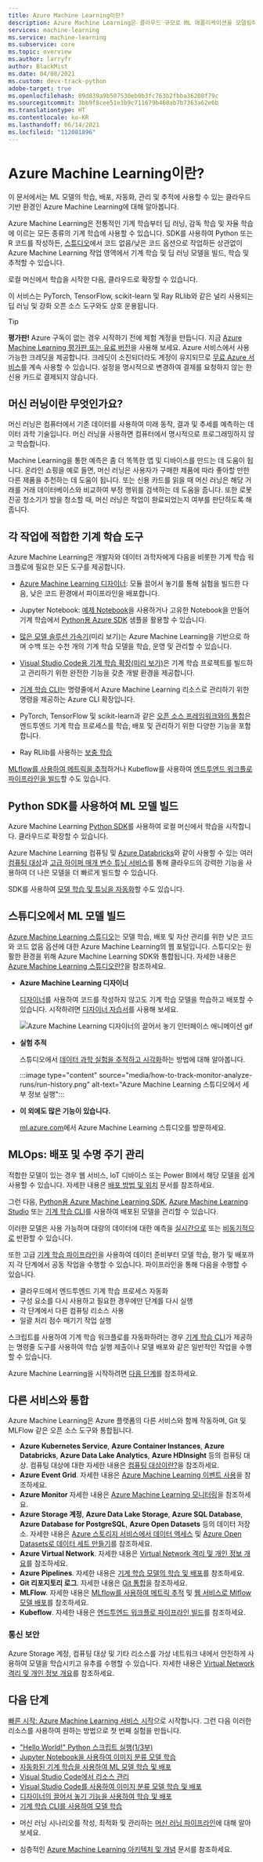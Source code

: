 ```yaml
---
title: Azure Machine Learning이란?
description: Azure Machine Learning은 클라우드 규모로 ML 애플리케이션을 모델링하고 배포하기 위한 데이터 과학자 및 MLops에 통합된 데이터 과학 솔루션입니다.
services: machine-learning
ms.service: machine-learning
ms.subservice: core
ms.topic: overview
ms.author: larryfr
author: BlackMist
ms.date: 04/08/2021
ms.custom: devx-track-python
adobe-target: true
ms.openlocfilehash: 89d839a9b507530eb0b3fc763b2fbba36208f79c
ms.sourcegitcommit: 3bb9f8cee51e3b9c711679b460ab7b7363a62e6b
ms.translationtype: HT
ms.contentlocale: ko-KR
ms.lasthandoff: 06/14/2021
ms.locfileid: "112081896"
---
```

# <a name="what-is-azure-machine-learning"></a>Azure Machine Learning이란?

이 문서에서는 ML 모델의 학습, 배포, 자동화, 관리 및 추적에 사용할 수 있는 클라우드 기반 환경인 Azure Machine Learning에 대해 알아봅니다. 

Azure Machine Learning은 전통적인 기계 학습부터 딥 러닝, 감독 학습 및 자율 학습에 이르는 모든 종류의 기계 학습에 사용할 수 있습니다. SDK를 사용하여 Python 또는 R 코드를 작성하든, [스튜디오](#build-ml-models-in-the-studio)에서 코드 없음/낮은 코드 옵션으로 작업하든 상관없이 Azure Machine Learning 작업 영역에서 기계 학습 및 딥 러닝 모델을 빌드, 학습 및 추적할 수 있습니다. 

로컬 머신에서 학습을 시작한 다음, 클라우드로 확장할 수 있습니다. 

이 서비스는 PyTorch, TensorFlow, scikit-learn 및 Ray RLlib와 같은 널리 사용되는 딥 러닝 및 강화 오픈 소스 도구와도 상호 운용됩니다. 

> [!Tip]
> **평가판!**  Azure 구독이 없는 경우 시작하기 전에 체험 계정을 만듭니다. 지금 [Azure Machine Learning 평가판 또는 유료 버전](https://aka.ms/AMLFree)을 사용해 보세요. Azure 서비스에서 사용 가능한 크레딧을 제공합니다. 크레딧이 소진되더라도 계정이 유지되므로 [무료 Azure 서비스](https://azure.microsoft.com/free/)를 계속 사용할 수 있습니다. 설정을 명시적으로 변경하여 결제를 요청하지 않는 한 신용 카드로 결제되지 않습니다.


## <a name="what-is-machine-learning"></a>머신 러닝이란 무엇인가요?

머신 러닝은 컴퓨터에서 기존 데이터를 사용하여 미래 동작, 결과 및 추세를 예측하는 데이터 과학 기술입니다. 머신 러닝을 사용하면 컴퓨터에서 명시적으로 프로그래밍하지 않고 학습합니다.

Machine Learning을 통한 예측은 좀 더 똑똑한 앱 및 디바이스를 만드는 데 도움이 됩니다. 온라인 쇼핑을 예로 들면, 머신 러닝은 사용자가 구매한 제품에 따라 좋아할 만한 다른 제품을 추천하는 데 도움이 됩니다. 또는 신용 카드를 읽을 때 머신 러닝은 해당 거래를 거래 데이터베이스와 비교하여 부정 행위를 검색하는 데 도움을 줍니다. 또한 로봇 진공 청소기가 방을 청소할 때, 머신 러닝은 작업이 완료되었는지 여부를 판단하도록 해줍니다.

## <a name="machine-learning-tools-to-fit-each-task"></a>각 작업에 적합한 기계 학습 도구 

Azure Machine Learning은 개발자와 데이터 과학자에게 다음을 비롯한 기계 학습 워크플로에 필요한 모든 도구를 제공합니다.
+ [Azure Machine Learning 디자이너](tutorial-designer-automobile-price-train-score.md): 모듈 끌어서 놓기를 통해 실험을 빌드한 다음, 낮은 코드 환경에서 파이프라인을 배포합니다.

+ Jupyter Notebook: [예제 Notebook](https://github.com/Azure/MachineLearningNotebooks)을 사용하거나 고유한 Notebook을 만들어 기계 학습에서 <a href="/python/api/overview/azure/ml/intro" target="_blank">Python용 Azure SDK</a> 샘플을 활용할 수 있습니다. 

+ [많은 모델 솔루션 가속기](https://aka.ms/many-models)(미리 보기)는 Azure Machine Learning을 기반으로 하며 수백 또는 수천 개의 기계 학습 모델을 학습, 운영 및 관리할 수 있습니다.

+ [Visual Studio Code용 기계 학습 확장(미리 보기)](how-to-set-up-vs-code-remote.md)은 기계 학습 프로젝트를 빌드하고 관리하기 위한 완전한 기능을 갖춘 개발 환경을 제공합니다.

+ [기계 학습 CLI](reference-azure-machine-learning-cli.md)는 명령줄에서 Azure Machine Learning 리소스로 관리하기 위한 명령을 제공하는 Azure CLI 확장입니다.

+ PyTorch, TensorFlow 및 scikit-learn과 같은 [오픈 소스 프레임워크와의 통합](concept-open-source.md)은 엔드투엔드 기계 학습 프로세스를 학습, 배포 및 관리하기 위한 다양한 기능을 포함합니다.

+ Ray RLlib를 사용하는 [보충 학습](how-to-use-reinforcement-learning.md)

[MLflow를 사용하여 메트릭을 추적](how-to-use-mlflow.md)하거나 Kubeflow를 사용하여 [엔드투엔드 워크플로 파이프라인을 빌드](https://www.kubeflow.org/docs/azure/)할 수도 있습니다.

## <a name="build-ml-models-in-with-the-python-sdk"></a>Python SDK를 사용하여 ML 모델 빌드

Azure Machine Learning <a href="/python/api/overview/azure/ml/intro" target="_blank">Python SDK</a>를 사용하여 로컬 머신에서 학습을 시작합니다. 클라우드로 확장할 수 있습니다. 

Azure Machine Learning 컴퓨팅 및 [Azure Databricks](/azure/databricks/scenarios/what-is-azure-databricks)와 같이 사용할 수 있는 여러 [컴퓨팅 대상](how-to-create-attach-compute-studio.md)과 [고급 하이퍼 매개 변수 튜닝 서비스](how-to-tune-hyperparameters.md)를 통해 클라우드의 강력한 기능을 사용하여 더 나은 모델을 더 빠르게 빌드할 수 있습니다.

SDK를 사용하여 [모델 학습 및 튜닝을 자동화](tutorial-auto-train-models.md)할 수도 있습니다.

## <a name="build-ml-models-in-the-studio"></a>스튜디오에서 ML 모델 빌드

[Azure Machine Learning 스튜디오](https://studio.azureml.net)는 모델 학습, 배포 및 자산 관리를 위한 낮은 코드와 코드 없음 옵션에 대한 Azure Machine Learning의 웹 포털입니다. 스튜디오는 원활한 환경을 위해 Azure Machine Learning SDK와 통합됩니다. 자세한 내용은 [Azure Machine Learning 스튜디오란?](overview-what-is-machine-learning-studio.md)을 참조하세요.

+ **Azure Machine Learning 디자이너**

  [디자이너](concept-designer.md)를 사용하여 코드를 작성하지 않고도 기계 학습 모델을 학습하고 배포할 수 있습니다. 시작하려면 [디자이너 자습서](tutorial-designer-automobile-price-train-score.md)를 사용해 보세요. 

  ![Azure Machine Learning 디자이너의 끌어서 놓기 인터페이스 애니메이션 gif](media/concept-designer/designer-drag-and-drop.gif)

+ **실험 추적**

  스튜디오에서 [데이터 과학 실험을 추적하고 시각화](how-to-track-monitor-analyze-runs.md)하는 방법에 대해 알아봅니다. 

    :::image type="content" source="media/how-to-track-monitor-analyze-runs/run-history.png" alt-text="Azure Machine Learning 스튜디오에서 세부 정보 실행":::


+ **이 외에도 많은 기능이 있습니다.**

  [ml.azure.com](https://studio.azureml.net)에서 Azure Machine Learning 스튜디오를 방문하세요.


## <a name="mlops-deploy--lifecycle-management"></a>MLOps: 배포 및 수명 주기 관리
적합한 모델이 있는 경우 웹 서비스, IoT 디바이스 또는 Power BI에서 해당 모델을 쉽게 사용할 수 있습니다. 자세한 내용은 [배포 방법 및 위치](how-to-deploy-and-where.md) 문서를 참조하세요.

그런 다음, [Python용 Azure Machine Learning SDK](/python/api/overview/azure/ml/), [Azure Machine Learning Studio](https://ml.azure.com) 또는 [기계 학습 CLI](reference-azure-machine-learning-cli.md)를 사용하여 배포된 모델을 관리할 수 있습니다.

이러한 모델은 사용 가능하며 대량의 데이터에 대한 예측을 [실시간으로](how-to-consume-web-service.md) 또는 [비동기적으로](./tutorial-pipeline-batch-scoring-classification.md) 반환할 수 있습니다.

또한 고급 [기계 학습 파이프라인](concept-ml-pipelines.md)을 사용하여 데이터 준비부터 모델 학습, 평가 및 배포까지 각 단계에서 공동 작업을 수행할 수 있습니다. 파이프라인을 통해 다음을 수행할 수 있습니다.

* 클라우드에서 엔드투엔드 기계 학습 프로세스 자동화
* 구성 요소를 다시 사용하고 필요한 경우에만 단계를 다시 실행
* 각 단계에서 다른 컴퓨팅 리소스 사용
* 일괄 처리 점수 매기기 작업 실행

스크립트를 사용하여 기계 학습 워크플로를 자동화하려는 경우 [기계 학습 CLI](reference-azure-machine-learning-cli.md)가 제공하는 명령줄 도구를 사용하여 학습 실행 제출이나 모델 배포와 같은 일반적인 작업을 수행할 수 있습니다.

Azure Machine Learning을 시작하려면 [다음 단계](#next-steps)를 참조하세요.

## <a name="integration-with-other-services"></a>다른 서비스와 통합

Azure Machine Learning은 Azure 플랫폼의 다른 서비스와 함께 작동하며, Git 및 MLFlow 같은 오픈 소스 도구와 통합됩니다.

+ __Azure Kubernetes Service__, __Azure Container Instances__, __Azure Databricks__, __Azure Data Lake Analytics__, __Azure HDInsight__ 등의 컴퓨팅 대상. 컴퓨팅 대상에 대한 자세한 내용은 [컴퓨팅 대상이란?](concept-compute-target.md)을 참조하세요.
+ __Azure Event Grid__. 자세한 내용은 [Azure Machine Learning 이벤트 사용](./how-to-use-event-grid.md)을 참조하세요.
+ __Azure Monitor__ 자세한 내용은 [Azure Machine Learning 모니터링](monitor-azure-machine-learning.md)을 참조하세요.
+ __Azure Storage 계정__, __Azure Data Lake Storage__, __Azure SQL Database__, __Azure Database for PostgreSQL__, __Azure Open Datasets__ 등의 데이터 저장소. 자세한 내용은 [Azure 스토리지 서비스에서 데이터 액세스](how-to-access-data.md) 및 [Azure Open Datasets로 데이터 세트 만들기](how-to-create-register-datasets.md)를 참조하세요.
+ __Azure Virtual Network__. 자세한 내용은 [Virtual Network 격리 및 개인 정보 개요](how-to-network-security-overview.md)를 참조하세요.
+ __Azure Pipelines__. 자세한 내용은 [기계 학습 모델의 학습 및 배포](/azure/devops/pipelines/targets/azure-machine-learning)를 참조하세요.
+ __Git 리포지토리 로그__. 자세한 내용은 [Git 통합](concept-train-model-git-integration.md)을 참조하세요.
+ __MLFlow__. 자세한 내용은 [MLflow를 사용하여 메트릭 추적](how-to-use-mlflow.md) 및 [웹 서비스로 Mlflow 모델 배포](how-to-deploy-mlflow-models.md)를 참조하세요. 
+ __Kubeflow__. 자세한 내용은 [엔드투엔드 워크플로 파이프라인 빌드](https://www.kubeflow.org/docs/azure/)를 참조하세요.

### <a name="secure-communications"></a>통신 보안

Azure Storage 계정, 컴퓨팅 대상 및 기타 리소스를 가상 네트워크 내에서 안전하게 사용하여 모델을 학습시키고 유추를 수행할 수 있습니다. 자세한 내용은 [Virtual Network 격리 및 개인 정보 개요](how-to-network-security-overview.md)를 참조하세요.

## <a name="next-steps"></a>다음 단계

[빠른 시작: Azure Machine Learning 서비스 시작](quickstart-create-resources.md)으로 시작합니다.  그런 다음 이러한 리소스를 사용하여 원하는 방법으로 첫 번째 실험을 만듭니다.

  + ["Hello World!" Python 스크립트 실행(1/3부)](tutorial-1st-experiment-hello-world.md)
  + [Jupyter Notebook을 사용하여 이미지 분류 모델 학습](tutorial-train-models-with-aml.md)
  + [자동화된 기계 학습을 사용하여 ML 모델 학습 및 배포](tutorial-first-experiment-automated-ml.md) 
  + [Visual Studio Code에서 리소스 관리](how-to-manage-resources-vscode.md)
  + [Visual Studio Code를 사용하여 이미지 분류 모델 학습 및 배포](tutorial-train-deploy-image-classification-model-vscode.md)
  + [디자이너의 끌어서 놓기 기능을 사용하여 학습 및 배포](tutorial-designer-automobile-price-train-score.md) 
  + [기계 학습 CLI를 사용하여 모델 학습](how-to-train-cli.md)

- 머신 러닝 시나리오를 작성, 최적화 및 관리하는 [머신 러닝 파이프라인](concept-ml-pipelines.md)에 대해 알아보세요.

- 심층적인 [Azure Machine Learning 아키텍처 및 개념](concept-azure-machine-learning-architecture.md) 문서를 참조하세요.
